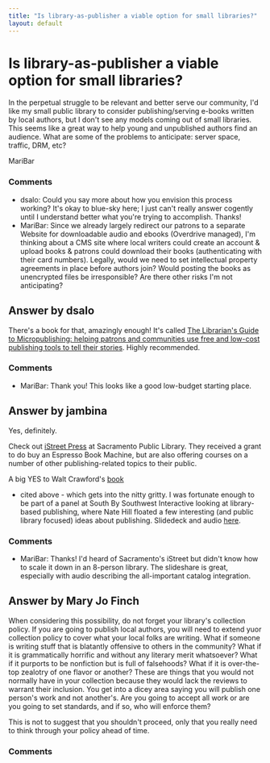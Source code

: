 ```yaml
---
title: "Is library-as-publisher a viable option for small libraries?"
layout: default
---
```

Is library-as-publisher a viable option for small libraries?
=====================
In the perpetual struggle to be relevant and better serve our community,
I'd like my small public library to consider publishing/serving e-books
written by local authors, but I don't see any models coming out of small
libraries. This seems like a great way to help young and unpublished
authors find an audience. What are some of the problems to anticipate:
server space, traffic, DRM, etc?

MariBar

### Comments ###
* dsalo: Could you say more about how you envision this process working? It's
okay to blue-sky here; I just can't really answer cogently until I
understand better what you're trying to accomplish. Thanks!
* MariBar: Since we already largely redirect our patrons to a separate Website for
downloadable audio and ebooks (Overdrive managed), I'm thinking about a
CMS site where local writers could create an account & upload books &
patrons could download their books (authenticating with their card
numbers). Legally, would we need to set intellectual property agreements
in place before authors join? Would posting the books as unencrypted
files be irresponsible? Are there other risks I'm not anticipating?


Answer by dsalo
----------------
There's a book for that, amazingly enough! It's called [The Librarian's
Guide to Micropublishing: helping patrons and communities use free and
low-cost publishing tools to tell their
stories](http://www.worldcat.org/title/librarians-guide-to-micropublishing-helping-patrons-and-communities-use-free-and-low-cost-publishing-tools-to-tell-their-stories/oclc/768041858&referer=brief_results).
Highly recommended.

### Comments ###
* MariBar: Thank you! This looks like a good low-budget starting place.

Answer by jambina
----------------
Yes, definitely.

Check out [iStreet Press](http://www.saclibrary.org/?pageId=1599) at
Sacramento Public Library. They received a grant to do buy an Espresso
Book Machine, but are also offering courses on a number of other
publishing-related topics to their public.

A big YES to Walt Crawford's
[book](http://www.worldcat.org/title/librarians-guide-to-micropublishing-helping-patrons-and-communities-use-free-and-low-cost-publishing-tools-to-tell-their-stories/oclc/768041858&referer=brief_results)
- cited above - which gets into the nitty gritty. I was fortunate enough
to be part of a panel at South By Southwest Interactive looking at
library-based publishing, where Nate Hill floated a few interesting (and
public library focused) ideas about publishing. Slidedeck and audio
[here](http://jambina.com/blog/wow-that-worked/).

### Comments ###
* MariBar: Thanks! I'd heard of Sacramento's iStreet but didn't know how to scale
it down in an 8-person library. The slideshare is great, especially with
audio describing the all-important catalog integration.

Answer by Mary Jo Finch
----------------
When considering this possibility, do not forget your library's
collection policy. If you are going to publish local authors, you will
need to extend yuor collection policy to cover what your local folks are
writing. What if someone is writing stuff that is blatantly offensive to
others in the community? What if it is grammatically horrific and
without any literary merit whatsoever? What if it purports to be
nonfiction but is full of falsehoods? What if it is over-the-top
zealotry of one flavor or another? These are things that you would not
normally have in your collection because they would lack the reviews to
warrant their inclusion. You get into a dicey area saying you will
publish one person's work and not another's. Are you going to accept all
work or are you going to set standards, and if so, who will enforce
them?

This is not to suggest that you shouldn't proceed, only that you really
need to think through your policy ahead of time.

### Comments ###


